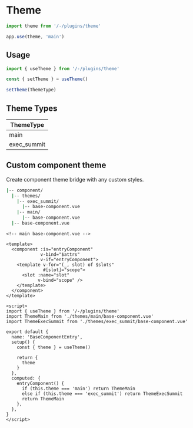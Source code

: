 # Theme

```ts
import theme from '/-/plugins/theme'

app.use(theme, 'main')
```

<div class="h-12"></div>

## Usage

```ts
import { useTheme } from '/-/plugins/theme'

const { setTheme } = useTheme()

setTheme(ThemeType)
```

<div class="h-12"></div>

## Theme Types

| ThemeType   |
| ----------- |
| main        |
| exec_summit |

<div class="h-12"></div>

## Custom component theme

Create component theme bridge with any custom styles.

```sh
|-- component/
  |-- themes/
    |-- exec_summit/
      |-- base-component.vue
    |-- main/
      |-- base-component.vue
  |-- base-component.vue
```

```vue
<!-- main base-component.vue -->

<template>
  <component :is="entryComponent"
             v-bind="$attrs"
             v-if="entryComponent">
    <template v-for="(_, slot) of $slots"
              #[slot]="scope">
      <slot :name="slot"
            v-bind="scope" />
    </template>
  </component>
</template>

<script>
import { useTheme } from '/-/plugins/theme'
import ThemeMain from './themes/main/base-component.vue'
import ThemeExecSummit from './themes/exec_summit/base-component.vue'

export default {
  name: 'BaseComponentEntry',
  setup() {
    const { theme } = useTheme()

    return {
      theme
    }
  },
  computed: {
    entryComponent() {
      if (this.theme === 'main') return ThemeMain
      else if (this.theme === 'exec_summit') return ThemeExecSummit
      return ThemeMain
    },
  },
}
</script>
```
